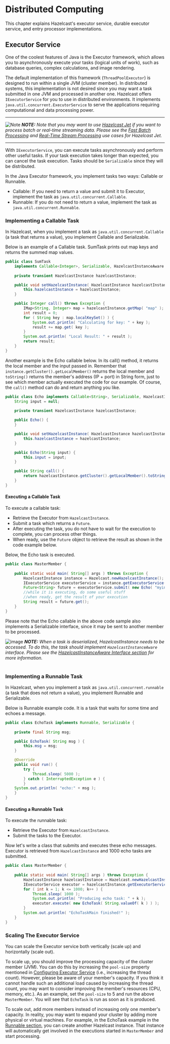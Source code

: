 
# Distributed Computing

This chapter explains Hazelcast's executor service, durable executor service, and entry processor implementations.

## Executor Service

One of the coolest features of Java is the Executor framework, which allows you to asynchronously execute your tasks (logical units of work), such as database queries, complex calculations, and image rendering.

The default implementation of this framework (`ThreadPoolExecutor`) is designed to run within a single JVM (cluster member). In distributed systems, this implementation is not desired since you may want a task submitted in one JVM and processed in another one. Hazelcast offers `IExecutorService` for you to use in distributed environments. It implements `java.util.concurrent.ExecutorService` to serve the applications requiring computational and data processing power.


----

![Note](images/NoteSmall.jpg) ***NOTE:*** *Note that you may want to use [Hazelcast Jet](https://jet.hazelcast.org/) if you want to process batch or real-time streaming data. Please see the [Fast Batch Processing](https://jet.hazelcast.org/use-cases/fast-batch-processing/) and [Real-Time Stream Processing](https://jet.hazelcast.org/use-cases/real-time-stream-processing/) use cases for Hazelcast Jet.*

----

With `IExecutorService`, you can execute tasks asynchronously and perform other useful tasks. If your task execution takes longer than expected, you can cancel the task execution. Tasks should be `Serializable` since they will be distributed.

In the Java Executor framework, you implement tasks two ways: Callable or Runnable.

* Callable: If you need to return a value and submit it to Executor, implement the task as `java.util.concurrent.Callable`.
* Runnable: If you do not need to return a value, implement the task as `java.util.concurrent.Runnable`.

### Implementing a Callable Task

In Hazelcast, when you implement a task as `java.util.concurrent.Callable` (a task that returns a value), you implement Callable and Serializable.

Below is an example of a Callable task. SumTask prints out map keys and returns the summed map values.

```java
public class SumTask
    implements Callable<Integer>, Serializable, HazelcastInstanceAware {
        
    private transient HazelcastInstance hazelcastInstance;

    public void setHazelcastInstance( HazelcastInstance hazelcastInstance ) {
        this.hazelcastInstance = hazelcastInstance;
    }

    public Integer call() throws Exception {
        IMap<String, Integer> map = hazelcastInstance.getMap( "map" );
        int result = 0;
        for ( String key : map.localKeySet() ) {
            System.out.println( "Calculating for key: " + key );
            result += map.get( key );
        }
        System.out.println( "Local Result: " + result );
        return result;
    }
}
```

Another example is the Echo callable below. In its call() method, it returns the local member and the input passed in. Remember that `instance.getCluster().getLocalMember()` returns the local member and `toString()` returns the member's address (IP + port) in String form, just to see which member actually executed the code for our example. Of course, the `call()` method can do and return anything you like. 

```java
public class Echo implements Callable<String>, Serializable, HazelcastInstanceAware {
    String input = null;
    
    private transient HazelcastInstance hazelcastInstance;

    public Echo() {
    }

    public void setHazelcastInstance( HazelcastInstance hazelcastInstance ) {
        this.hazelcastInstance = hazelcastInstance;
    }

    public Echo(String input) {
        this.input = input;
    }

    public String call() {
        return hazelcastInstance.getCluster().getLocalMember().toString() + ":" + input;
    }
}
```

#### Executing a Callable Task

To execute a callable task:

* Retrieve the Executor from `HazelcastInstance`.
* Submit a task which returns a `Future`. 
* After executing the task, you do not have to wait for the execution to complete, you can process other things. 
* When ready, use the `Future` object to retrieve the result as shown in the code example below.

Below, the Echo task is executed.

```java
public class MasterMember {
  
    public static void main( String[] args ) throws Exception {
        HazelcastInstance instance = Hazelcast.newHazelcastInstance();
        IExecutorService executorService = instance.getExecutorService( "executorService" );
        Future<String> future = executorService.submit( new Echo( "myinput") );
        //while it is executing, do some useful stuff
        //when ready, get the result of your execution
        String result = future.get();
    }
}
```

Please note that the Echo callable in the above code sample also implements a Serializable interface, since it may be sent to another member to be processed.

![image](images/NoteSmall.jpg) ***NOTE:*** *When a task is deserialized, HazelcastInstance needs to be accessed. To do this, the task should implement `HazelcastInstanceAware` interface. Please see the [HazelcastInstanceAware Interface section](#implementing-hazelcastinstanceaware) for more information.*
<br></br>


### Implementing a Runnable Task

In Hazelcast, when you implement a task as `java.util.concurrent.runnable` (a task that does not return a value), you implement Runnable and Serializable.

Below is Runnable example code. It is a task that waits for some time and echoes a message.

```java
public class EchoTask implements Runnable, Serializable {
    
    private final String msg;

    public EchoTask( String msg ) {
        this.msg = msg;
    }

    @Override
    public void run() {
        try {
            Thread.sleep( 5000 );
        } catch ( InterruptedException e ) {
        }
    System.out.println( "echo:" + msg );
    }
}
```

#### Executing a Runnable Task

To execute the runnable task:

* Retrieve the Executor from `HazelcastInstance`.
* Submit the tasks to the Executor.

Now let's write a class that submits and executes these echo messages. Executor is retrieved from `HazelcastInstance` and 1000 echo tasks are submitted.

```java
public class MasterMember {
  
    public static void main( String[] args ) throws Exception {
        HazelcastInstance hazelcastInstance = Hazelcast.newHazelcastInstance();
        IExecutorService executor = hazelcastInstance.getExecutorService( "exec" );
        for ( int k = 1; k <= 1000; k++ ) {
            Thread.sleep( 1000 );
            System.out.println( "Producing echo task: " + k );
            executor.execute( new EchoTask( String.valueOf( k ) ) );
        }
        System.out.println( "EchoTaskMain finished!" );
    }
}
```

### Scaling The Executor Service

You can scale the Executor service both vertically (scale up) and horizontally (scale out).

To scale up, you should improve the processing capacity of the cluster member (JVM). You can do this by increasing the `pool-size` property mentioned in [Configuring Executor Service](#configuring-executor-service) (i.e., increasing the thread count). However, please be aware of your member's capacity. If you think it cannot handle such an additional load caused by increasing the thread count, you may want to consider improving the member's resources (CPU, memory, etc.). As an example, set the `pool-size` to 5 and run the above `MasterMember`. You will see that `EchoTask` is run as soon as it is produced.

To scale out, add more members instead of increasing only one member's capacity. In reality, you may want to expand your cluster by adding more physical or virtual machines. For example, in the EchoTask example in the [Runnable section](#implementing-a-runnable-task), you can create another Hazelcast instance. That instance will automatically get involved in the executions started in `MasterMember` and start processing.
